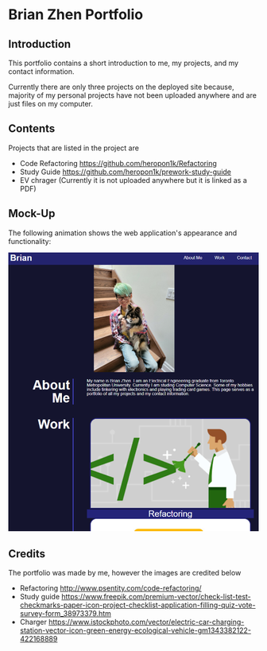 # Brian Zhen Portfolio

## Introduction

This portfolio contains a short introduction to me, my projects, and my contact information.

Currently there are only three projects on the deployed site because, majority of my personal projects
have not been uploaded anywhere and are just files on my computer.



## Contents

Projects that are listed in the project are
* Code Refactoring https://github.com/heropon1k/Refactoring
* Study Guide https://github.com/heropon1k/prework-study-guide
* EV chrager (Currently it is not uploaded anywhere but it is linked as a PDF)





## Mock-Up

The following animation shows the web application's appearance and functionality:

![portfolio demo](./assets/images/mock%20up.png)

## Credits
The portfolio was made by me, however the images are credited below
* Refactoring http://www.psentity.com/code-refactoring/
* Study guide https://www.freepik.com/premium-vector/check-list-test-checkmarks-paper-icon-project-checklist-application-filling-quiz-vote-survey-form_38973379.htm
* Charger https://www.istockphoto.com/vector/electric-car-charging-station-vector-icon-green-energy-ecological-vehicle-gm1343382122-422168889
